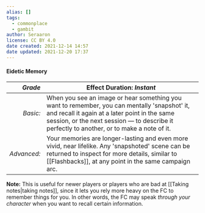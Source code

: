```yaml
---
alias: []
tags:
  - commonplace
  - gambit
author: Seraaron
license: CC BY 4.0
date created: 2021-12-14 14:57
date updated: 2021-12-20 17:37
---
```


#### Eidetic Memory

|   _Grade_ | Effect Duration: _Instant_                                                                                                                                                                                                                                     |
| ----------: | ------------------------------------------------------------------------------------------------------------------------------------------------------------------------------------------------------------------------------------------- |
|    _Basic:_ | When you see an image or hear something you want to remember, you can mentally 'snapshot' it, and recall it again at a later point in the same session, or the next session — to describe it perfectly to another, or to make a note of it. |
| _Advanced:_ | Your memories are longer-lasting and even more vivid, near lifelike. Any 'snapshoted' scene can be returned to inspect for more details, similar to [[Flashbacks]], at any point in the same campaign arc.                                           |

**Note:** This is useful for newer players or players who are bad at [[Taking notes|taking notes]], since it lets you rely more heavy on the FC to remember things for you. In other words, the FC may speak _through your character_ when you want to recall certain information.
